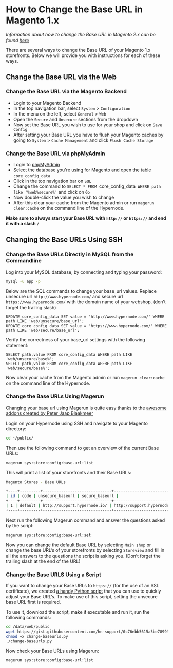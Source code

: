<!-- source: https://support.hypernode.com/en/ecommerce/magento-1/how-to-change-the-base-url-in-magento-1-x/ -->
# How to Change the Base URL in Magento 1.x

*Information about how to change the Base URL in Magento 2.x can be found [here](https://support.hypernode.com/en/ecommerce/magento-2/how-to-change-your-magento-2-base-urls)*

There are several ways to change the Base URL of your Magento 1.x storefronts. Below we will provide you with instructions for each of these ways.


Change the Base URL via the Web
-------------------------------

### Change the Base URL via the Magento Backend

* Login to your Magento Backend
* In the top navigation bar, select `System` > `Configuration`
* In the menu on the left, select `General` > `Web`
* Open the `Secure` and `Unsecure` sections from the dropdown
* Now set the Base URL you wish to use for your shop and click on `Save Config`
* After setting your Base URL you have to flush your Magento caches by going to `System` > `Cache Management` and click `Flush Cache Storage`

### Change the Base URL via phpMyAdmin

* Login to [phpMyAdmin](https://support.hypernode.com/knowledgebase/use-phpmyadmin/)
* Select the database you're using for Magento and open the table `core_config_data`
* Click in the top navigation bar on `SQL`
* Change the command to `SELECT * FROM `core_config_data` WHERE path like '%web%secure%'` and click on `Go`
* Now double-click the value you wish to change
* After this clear your cache from the Magento admin or run `magerun clear:cache` on the command line of the Hypernode.

**Make sure to always start your Base URL with `http://` or `https://` and end it with a slash `/`**

Changing the Base URLs Using SSH
--------------------------------

### Change the Base URLs Directly in MySQL from the Commandline

Log into your MySQL database, by connecting and typing your password:

```bash
mysql -u app -p

```
Below are the SQL commands to change your base_url values. Replace unsecure url `http://www.hypernode.com/` and secure url `https://www.hypernode.com/` with the domain name of your webshop. (don’t forget the trailing slash)

```mysql
UPDATE core_config_data SET value = 'http://www.hypernode.com/' WHERE path LIKE 'web/unsecure/base_url';
UPDATE core_config_data SET value = 'https://www.hypernode.com/' WHERE path LIKE 'web/secure/base_url';

```
Verify the correctness of your base_url settings with the following statement:

```mysql
SELECT path,value FROM core_config_data WHERE path LIKE 'web/unsecure/base%';
SELECT path,value FROM core_config_data WHERE path LIKE 'web/secure/base%';

```
Now clear your cache from the Magento admin or run `magerun clear:cache` on the command line of the Hypernode.

### Change the Base URLs Using Magerun

Changing your base url using Magerun is quite easy thanks to the [awesome addons created by Peter Jaap Blaakmeer](http://magerun.net/magerun-addons-by-peter-jaap-blaakmeer/)

Login on your Hypernode using SSH and navigate to your Magento directory:

```bash
cd ~/public/

```
Then use the following command to get an overview of the current Base URLs:

```bash
magerun sys:store:config:base-url:list
```
This will print a list of your storefronts and their Base URLs:

```bash
Magento Stores - Base URLs

+----+---------+------------------------------+------------------------------+
| id | code | unsecure_baseurl | secure_baseurl |
+----+---------+------------------------------+------------------------------+
| 1 | default | http://support.hypernode.io/ | http://support.hypernode.io/ |
+----+---------+------------------------------+------------------------------+
```
Next run the following Magerun command and answer the questions asked by the script:

```bash
magerun sys:store:config:base-url:set
```
Now you can change the default Base URL by selecting `Main shop` or change the base URL’s of your storefronts by selecting `Storeview` and fill in all the answers to the questions the script is asking you. (Don’t forget the trailing slash at the end of the URL)

### Change the Base URLS Using a Script

If you want to change your Base URLs to `https://` (for the use of an SSL certificate), we created [a handy Python script](https://gist.github.com/hn-support/0c76ebb5615a5be789997db2ae40bcdd) that you can use to quickly adjust your Base URL’s. To make use of this script, setting the unsecure base URL first is required.

To use it, download the script, make it executable and run it, run the following commands:

```bash
cd /data/web/public
wget https://gist.githubusercontent.com/hn-support/0c76ebb5615a5be789997db2ae40bcdd/raw -O change-baseurls.py
chmod +x change-baseurls.py
./change-baseurls.py
```
Now check your Base URLs using Magerun:

```bash
magerun sys:store:config:base-url:list
```
